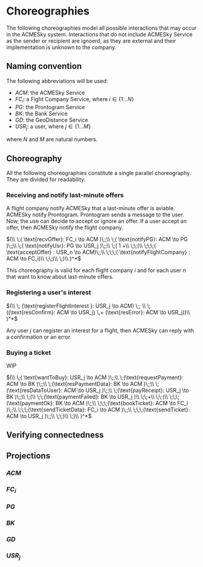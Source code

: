 # Choreographies

The following choreographies model all possible interactions that may occur in the ACMESky system. Interactions that do not include ACMESky Service as the sender or recipient are ignoerd, as they are external and their implementation is unknown to the company.

## Naming convention

The following abbreviations will be used:

- $ACM$: the ACMESky Service
- $FC_i$: a Fight Company Service, where $i \in \{1...N\}$
- $PG$: the Prontogram Service
- $BK$: the Bank Service
- $GD$: the GeoDistance Service
- $USR_j$: a user, where $j \in \{1...M\}$

where $N$ and $M$ are natural numbers.

## Choreography

All the following choreographies constitute a single parallel choreography. They are divided for readability.

### Receiving and notify last-minute offers

A flight company notify ACMESky that a last-minute offer is aviable. ACMESky notify Prontogram. Prontogram sends a message to the user. Now, the use can decide to accept or ignore an offer. If a user accept an offer, then ACMESky notify the flight company.

$(\\
\;( \text{recvOffer}: FC_i \to ACM )\;;\\
\;( \text{notifyPG}: ACM \to PG )\;;\\
\;( \text{notifyUsr}: PG \to USR_j )\;;\\
\;( 1 +\\    
\;\;(\\
\;\;\;( \text{acceptOffer} : USR_n \to ACM)\;;\\
\;\;\;( \text{notifyFlightCompany} : ACM \to FC_i)\\
\;\;)\\
\;)\\
)^*$

This choreography is valid for each flight company $i$ and for each user $n$ that want to know about last-minute offers.

### Registering a user's interest

$(\\ \; (\text{registerFlightInterest }: USR_j \to ACM) \;; \\ \;((\text{resConfirm}: ACM \to USR_j) \,+ (\text{resError}: ACM \to USR_j))\\ )^*$

Any user $j$ can register an interest for a flight, then ACMESky can reply with a confirmation or an error.

### Buying a ticket

WIP

$(\\
\;( \text{wantToBuy}: USR_j \to ACM )\;;\\
\;(\text{requestPayment}: ACM \to BK )\;;\\
\;(\text{resPaymentData}: BK \to ACM )\;;\\
\;(\text{resDataToUser}: ACM \to USR_j )\;;\\
\;(\text{payReceipt}: USR_j \to BK )\;;\\
\;(\\
\;\;(\text{paymentFailed}: BK \to USR_j )\\
\;\;+\\
\;\;(\\
\;\;\;(\text{paymentOk}: BK \to ACM )\;;\\
\;\;\;(\text{bookTicket}: ACM \to FC_i )\;;\\
\;\;\;(\text{sendTicketData}: FC_i \to ACM )\;;\\
\;\;\;(\text{sendTicket}: ACM \to USR_j )\;;\\
\;\;)\\
\;)\\
)^*$

## Verifying connectedness

## Projections

### $ACM$

### $FC_i$

### $PG$

### $BK$

### $GD$

### $USR_j$
